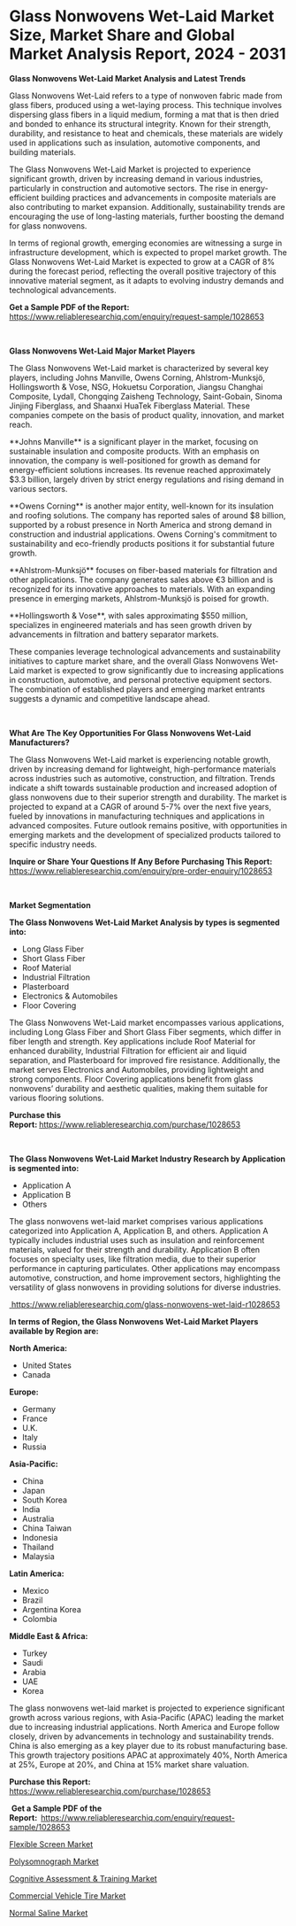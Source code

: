 <p><h1>Glass Nonwovens Wet-Laid Market Size, Market Share and Global Market Analysis Report, 2024 - 2031</h1></p><p><strong>Glass Nonwovens Wet-Laid Market Analysis and Latest Trends</strong></p>
<p><p>Glass Nonwovens Wet-Laid refers to a type of nonwoven fabric made from glass fibers, produced using a wet-laying process. This technique involves dispersing glass fibers in a liquid medium, forming a mat that is then dried and bonded to enhance its structural integrity. Known for their strength, durability, and resistance to heat and chemicals, these materials are widely used in applications such as insulation, automotive components, and building materials.</p><p>The Glass Nonwovens Wet-Laid Market is projected to experience significant growth, driven by increasing demand in various industries, particularly in construction and automotive sectors. The rise in energy-efficient building practices and advancements in composite materials are also contributing to market expansion. Additionally, sustainability trends are encouraging the use of long-lasting materials, further boosting the demand for glass nonwovens.</p><p>In terms of regional growth, emerging economies are witnessing a surge in infrastructure development, which is expected to propel market growth. The Glass Nonwovens Wet-Laid Market is expected to grow at a CAGR of 8% during the forecast period, reflecting the overall positive trajectory of this innovative material segment, as it adapts to evolving industry demands and technological advancements.</p></p>
<p><strong>Get a Sample PDF of the Report:&nbsp;</strong> <a href="https://www.reliableresearchiq.com/enquiry/request-sample/1028653">https://www.reliableresearchiq.com/enquiry/request-sample/1028653</a></p>
<p>&nbsp;</p>
<p><strong>Glass Nonwovens Wet-Laid Major Market Players</strong></p>
<p><p>The Glass Nonwovens Wet-Laid market is characterized by several key players, including Johns Manville, Owens Corning, Ahlstrom-Munksjö, Hollingsworth & Vose, NSG, Hokuetsu Corporation, Jiangsu Changhai Composite, Lydall, Chongqing Zaisheng Technology, Saint-Gobain, Sinoma Jinjing Fiberglass, and Shaanxi HuaTek Fiberglass Material. These companies compete on the basis of product quality, innovation, and market reach.</p><p>**Johns Manville** is a significant player in the market, focusing on sustainable insulation and composite products. With an emphasis on innovation, the company is well-positioned for growth as demand for energy-efficient solutions increases. Its revenue reached approximately $3.3 billion, largely driven by strict energy regulations and rising demand in various sectors.</p><p>**Owens Corning** is another major entity, well-known for its insulation and roofing solutions. The company has reported sales of around $8 billion, supported by a robust presence in North America and strong demand in construction and industrial applications. Owens Corning's commitment to sustainability and eco-friendly products positions it for substantial future growth.</p><p>**Ahlstrom-Munksjö** focuses on fiber-based materials for filtration and other applications. The company generates sales above €3 billion and is recognized for its innovative approaches to materials. With an expanding presence in emerging markets, Ahlstrom-Munksjö is poised for growth.</p><p>**Hollingsworth & Vose**, with sales approximating $550 million, specializes in engineered materials and has seen growth driven by advancements in filtration and battery separator markets.</p><p>These companies leverage technological advancements and sustainability initiatives to capture market share, and the overall Glass Nonwovens Wet-Laid market is expected to grow significantly due to increasing applications in construction, automotive, and personal protective equipment sectors. The combination of established players and emerging market entrants suggests a dynamic and competitive landscape ahead.</p></p>
<p>&nbsp;</p>
<p><strong>What Are The Key Opportunities For Glass Nonwovens Wet-Laid Manufacturers?</strong></p>
<p><p>The Glass Nonwovens Wet-Laid market is experiencing notable growth, driven by increasing demand for lightweight, high-performance materials across industries such as automotive, construction, and filtration. Trends indicate a shift towards sustainable production and increased adoption of glass nonwovens due to their superior strength and durability. The market is projected to expand at a CAGR of around 5-7% over the next five years, fueled by innovations in manufacturing techniques and applications in advanced composites. Future outlook remains positive, with opportunities in emerging markets and the development of specialized products tailored to specific industry needs.</p></p>
<p><strong>Inquire or Share Your Questions If Any Before Purchasing This Report:</strong> <a href="https://www.reliableresearchiq.com/enquiry/pre-order-enquiry/1028653">https://www.reliableresearchiq.com/enquiry/pre-order-enquiry/1028653</a></p>
<p>&nbsp;</p>
<p><strong>Market Segmentation</strong></p>
<p><strong>The Glass Nonwovens Wet-Laid Market Analysis by types is segmented into:</strong></p>
<p><ul><li>Long Glass Fiber</li><li>Short Glass Fiber</li><li>Roof Material</li><li>Industrial Filtration</li><li>Plasterboard</li><li>Electronics & Automobiles</li><li>Floor Covering</li></ul></p>
<p><p>The Glass Nonwovens Wet-Laid market encompasses various applications, including Long Glass Fiber and Short Glass Fiber segments, which differ in fiber length and strength. Key applications include Roof Material for enhanced durability, Industrial Filtration for efficient air and liquid separation, and Plasterboard for improved fire resistance. Additionally, the market serves Electronics and Automobiles, providing lightweight and strong components. Floor Covering applications benefit from glass nonwovens’ durability and aesthetic qualities, making them suitable for various flooring solutions.</p></p>
<p><strong>Purchase this Report:&nbsp;</strong><a href="https://www.reliableresearchiq.com/purchase/1028653">https://www.reliableresearchiq.com/purchase/1028653</a></p>
<p>&nbsp;</p>
<p><strong>The Glass Nonwovens Wet-Laid Market Industry Research by Application is segmented into:</strong></p>
<p><ul><li>Application A</li><li>Application B</li><li>Others</li></ul></p>
<p><p>The glass nonwovens wet-laid market comprises various applications categorized into Application A, Application B, and others. Application A typically includes industrial uses such as insulation and reinforcement materials, valued for their strength and durability. Application B often focuses on specialty uses, like filtration media, due to their superior performance in capturing particulates. Other applications may encompass automotive, construction, and home improvement sectors, highlighting the versatility of glass nonwovens in providing solutions for diverse industries.</p></p>
<p><a href="https://www.reliableresearchiq.com/glass-nonwovens-wet-laid-r1028653">&nbsp;https://www.reliableresearchiq.com/glass-nonwovens-wet-laid-r1028653</a></p>
<p><strong>In terms of Region, the Glass Nonwovens Wet-Laid Market Players available by Region are:</strong></p>
<p>
    <p> <strong> North America: </strong>
        <ul>
            <li>United States</li>
            <li>Canada</li>
        </ul>
        </p> 
    <p> <strong> Europe: </strong>
        <ul>
            <li>Germany</li>
            <li>France</li>
            <li>U.K.</li>
            <li>Italy</li>
            <li>Russia</li>
        </ul>
        </p> 
    <p> <strong> Asia-Pacific: </strong>
        <ul>
            <li>China</li>
            <li>Japan</li>
            <li>South Korea</li>
            <li>India</li>
            <li>Australia</li>
            <li>China Taiwan</li>
            <li>Indonesia</li>
            <li>Thailand</li>
            <li>Malaysia</li>
        </ul>
        </p> 
    <p> <strong> Latin America: </strong>
        <ul>
            <li>Mexico</li>
            <li>Brazil</li>
            <li>Argentina Korea</li>
            <li>Colombia</li>
        </ul>
        </p> 
    <p> <strong> Middle East & Africa: </strong>
        <ul>
            <li>Turkey</li>
            <li>Saudi</li>
            <li>Arabia</li>
            <li>UAE</li>
            <li>Korea</li>
        </ul>
    </p>
    </p>
<p><p>The glass nonwovens wet-laid market is projected to experience significant growth across various regions, with Asia-Pacific (APAC) leading the market due to increasing industrial applications. North America and Europe follow closely, driven by advancements in technology and sustainability trends. China is also emerging as a key player due to its robust manufacturing base. This growth trajectory positions APAC at approximately 40%, North America at 25%, Europe at 20%, and China at 15% market share valuation.</p></p>
<p><strong>Purchase this Report: </strong><a href="https://www.reliableresearchiq.com/purchase/1028653">https://www.reliableresearchiq.com/purchase/1028653</a></p>
<p>&nbsp;<strong>Get a Sample PDF of the Report:&nbsp;&nbsp;</strong><a href="https://www.reliableresearchiq.com/enquiry/request-sample/1028653">https://www.reliableresearchiq.com/enquiry/request-sample/1028653</a></p>
<p><strong></strong></p>
<p><p><a href="https://www.linkedin.com/pulse/evaluating-global-flexible-screen-market-trends-growth-opportunities-vyfvc?trackingId=iphi4JcbQ3qwbcDyep70AQ%3D%3D">Flexible Screen Market</a></p><p><a href="https://www.linkedin.com/pulse/polysomnograph-industry-analysis-report-its-market-size-fnjxe?trackingId=7zmBdi8mS4me4XQMXrgYJg%3D%3D">Polysomnograph Market</a></p><p><a href="https://medium.com/@ruhinayunsa/cognitive-assessment-training-market-growth-outlook-from-2024-to-2031-and-it-is-projecting-at-12-4-beb552820579">Cognitive Assessment & Training Market</a></p><p><a href="https://medium.com/@danibram100_64069/commercial-vehicle-tire-market-research-report-exploring-market-size-and-revenue-analysis-for-40c9b1f75ee7">Commercial Vehicle Tire Market</a></p><p><a href="https://www.linkedin.com/pulse/in-depth-analysis-global-normal-saline-market-scope-its-rapid-heaje?trackingId=36D8JdziTe6bjcXbCfrtxw%3D%3D">Normal Saline Market</a></p></p>